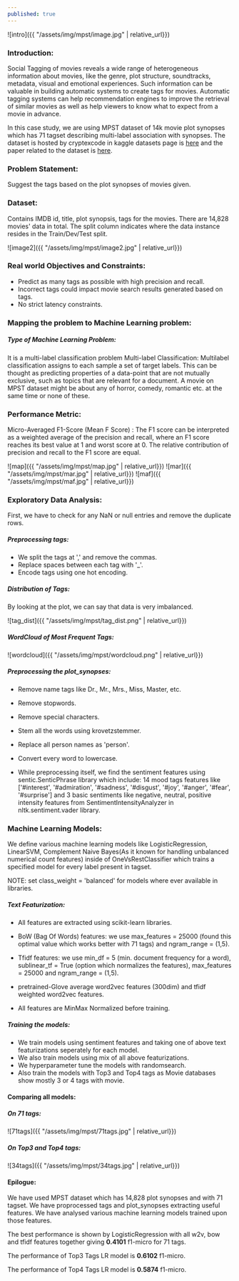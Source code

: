```yaml
---
published: true
---
```

![intro]({{ "/assets/img/mpst/image.jpg" | relative_url}})

### Introduction:

Social Tagging of movies reveals a wide range of heterogeneous information about movies, like the genre, plot structure, soundtracks, metadata, visual and emotional experiences. Such information can be valuable in building automatic systems to create tags for movies. Automatic tagging systems can help recommendation engines to improve the retrieval of similar movies as well as help viewers to know what to expect from a movie in advance. 

In this case study, we are using MPST dataset of 14k movie plot synopses which has 71 tagset describing multi-label association with synopses. The dataset is hosted by cryptexcode in kaggle datasets page is [here](https://www.kaggle.com/cryptexcode/mpst-movie-plot-synopses-with-tags) and the paper related to the dataset is [here](https://www.aclweb.org/anthology/L18-1274).

### Problem Statement:

Suggest the tags based on the plot synopses of movies given.

### Dataset:

Contains IMDB id, title, plot synopsis, tags for the movies. There are 14,828 movies' data in total. The split column indicates where the data instance resides in the Train/Dev/Test split.

![image2]({{ "/assets/img/mpst/image2.jpg" | relative_url}})


### Real world Objectives and Constraints:
- Predict as many tags as possible with high precision and recall.
- Incorrect tags could impact movie search results generated based on tags.
- No strict latency constraints.

### Mapping the problem to Machine Learning problem:

##### Type of Machine Learning Problem:
It is a multi-label classification problem
Multi-label Classification: Multilabel classification assigns to each sample a set of target labels. This can be thought as predicting properties of a data-point that are not mutually exclusive, such as topics that are relevant for a document. A movie on MPST dataset might be about any of horror, comedy, romantic etc. at the same time or none of these.

### Performance Metric:

Micro-Averaged F1-Score (Mean F Score) : The F1 score can be interpreted as a weighted average of the precision and recall, where an F1 score reaches its best value at 1 and worst score at 0. The relative contribution of precision and recall to the F1 score are equal. 

![map]({{ "/assets/img/mpst/map.jpg" | relative_url}})
![mar]({{ "/assets/img/mpst/mar.jpg" | relative_url}})
![maf]({{ "/assets/img/mpst/maf.jpg" | relative_url}})

### Exploratory Data Analysis:
First, we have to check for any NaN or null entries and remove the duplicate rows.
##### Preprocessing tags:
- We split the tags at ',' and remove the commas.
- Replace spaces between each tag with '_'.
- Encode tags using one hot encoding.

##### Distribution of Tags:

By looking at the plot, we can say that data is very imbalanced.

![tag_dist]({{ "/assets/img/mpst/tag_dist.png" | relative_url}})

##### WordCloud of Most Frequent Tags:

![wordcloud]({{ "/assets/img/mpst/wordcloud.png" | relative_url}})

##### Preprocessing the plot_synopses:
- Remove name tags like Dr., Mr., Mrs., Miss, Master, etc.
- Remove stopwords.
- Remove special characters.
- Stem all the words using krovetzstemmer.
- Replace all person names as 'person'.
- Convert every word to lowercase.

- While preprocessing itself, we find the sentiment features using sentic.SenticPhrase library which include: 14 mood tags features like ['#interest', '#admiration', '#sadness', '#disgust', '#joy', '#anger', '#fear', '#surprise'] and 3 basic sentiments like negative, neutral, positive intensity features from SentimentIntensityAnalyzer in nltk.sentiment.vader library.

### Machine Learning Models:

We define various machine learning models like LogisticRegression, LinearSVM, Complement Naive Bayes(As it known for handling unbalanced numerical count features) inside of OneVsRestClassifier which trains a specified model for every label present in tagset.

NOTE: set class_weight = 'balanced' for models where ever available in libraries.

##### Text Featurization:
- All features are extracted using scikit-learn libraries.
- BoW (Bag Of Words) features: we use max_features = 25000 (found this optimal value which works better with 71 tags) and ngram_range = (1,5).

- Tfidf features: we use min_df = 5 (min. document frequency for a word), sublinear_tf = True (option which normalizes the features), max_features = 25000 and ngram_range = (1,5).

- pretrained-Glove average word2vec features (300dim) and tfidf weighted word2vec features.

- All features are MinMax Normalized before training.

##### Training the models:
- We train models using sentiment features and taking one of above text featurizations seperately for each model.
- We also train models using mix of all above featurizations.
- We hyperparameter tune the models with randomsearch. 
- Also train the models with Top3 and Top4 tags as Movie databases show mostly 3 or 4 tags with movie.

#### Comparing all models:

##### On 71 tags:
![71tags]({{ "/assets/img/mpst/71tags.jpg" | relative_url}})

##### On Top3 and Top4 tags:
![34tags]({{ "/assets/img/mpst/34tags.jpg" | relative_url}})

#### Epilogue:

We have used MPST dataset which has 14,828 plot synopses and with 71 tagset. We have proprocessed tags and plot_synopses extracting useful features. We have analysed various machine learning models trained upon those features. 

The best performance is shown by LogisticRegression with all w2v, bow and tfidf features together giving **0.4101** f1-micro for 71 tags.

The performance of Top3 Tags LR model is **0.6102** f1-micro.

The performance of Top4 Tags LR model is **0.5874** f1-micro.






































